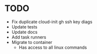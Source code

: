 # TODO

* Fix duplicate cloud-init gh ssh key diags
* Update tests
* Update docs
* Add task runners
* Migrate to container
  * Has access to all linux commands
